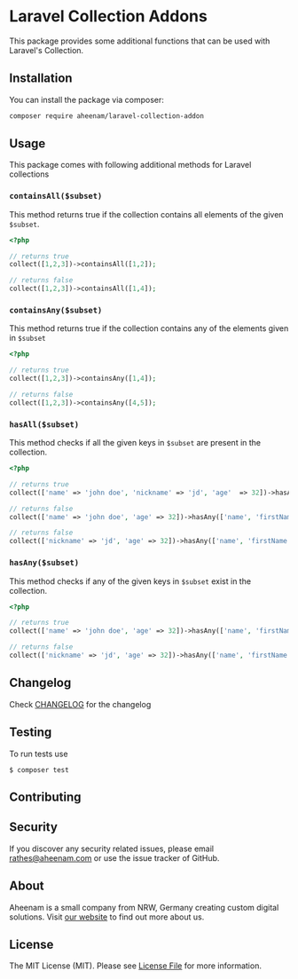 Laravel Collection Addons
===

This package provides some additional functions that can be used with Laravel's Collection.

Installation
---
You can install the package via composer:

```bash
composer require aheenam/laravel-collection-addon
```

Usage
---

This package comes with following additional methods for Laravel collections

### `containsAll($subset)`

This method returns true if the collection contains all elements of the given `$subset`.

```php
<?php

// returns true
collect([1,2,3])->containsAll([1,2]);

// returns false
collect([1,2,3])->containsAll([1,4]);
```

### `containsAny($subset)`

This method returns true if the collection contains any of the elements given in `$subset`

```php
<?php

// returns true
collect([1,2,3])->containsAny([1,4]);

// returns false
collect([1,2,3])->containsAny([4,5]);
```

### `hasAll($subset)`

This method checks if all the given keys in `$subset` are present in the collection.

```php
<?php

// returns true
collect(['name' => 'john doe', 'nickname' => 'jd', 'age'  => 32])->hasAny(['name', 'nickname']);

// returns false
collect(['name' => 'john doe', 'age' => 32])->hasAny(['name', 'firstName', 'lastName']);

// returns false
collect(['nickname' => 'jd', 'age' => 32])->hasAny(['name', 'firstName', 'lastName']);
```

### `hasAny($subset)`

This method checks if any of the given keys in `$subset` exist in the collection.

```php
<?php

// returns true
collect(['name' => 'john doe', 'age' => 32])->hasAny(['name', 'firstName', 'lastName']);

// returns false
collect(['nickname' => 'jd', 'age' => 32])->hasAny(['name', 'firstName', 'lastName']);
```

Changelog
---
Check [CHANGELOG](CHANGELOG.md) for the changelog

Testing
---
To run tests use

    $ composer test

Contributing
---


Security
---
If you discover any security related issues, please email rathes@aheenam.com or use the issue tracker of GitHub.

About
---
Aheenam is a small company from NRW, Germany creating custom digital solutions. Visit
[our website](https://aheenam.com) to find out more about us.

License
---
The MIT License (MIT). Please see [License File](LICENSE) for more information.